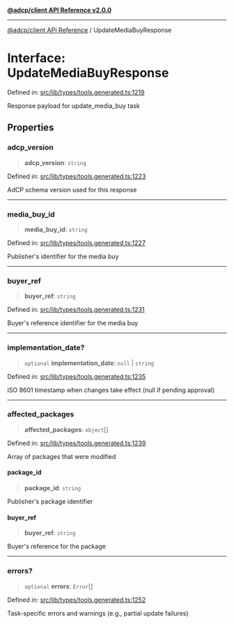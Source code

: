 [**@adcp/client API Reference v2.0.0**](../README.md)

***

[@adcp/client API Reference](../README.md) / UpdateMediaBuyResponse

# Interface: UpdateMediaBuyResponse

Defined in: [src/lib/types/tools.generated.ts:1219](https://github.com/adcontextprotocol/adcp-client/blob/9ed0be764adbd110916d257101c95a577b3f15c8/src/lib/types/tools.generated.ts#L1219)

Response payload for update_media_buy task

## Properties

### adcp\_version

> **adcp\_version**: `string`

Defined in: [src/lib/types/tools.generated.ts:1223](https://github.com/adcontextprotocol/adcp-client/blob/9ed0be764adbd110916d257101c95a577b3f15c8/src/lib/types/tools.generated.ts#L1223)

AdCP schema version used for this response

***

### media\_buy\_id

> **media\_buy\_id**: `string`

Defined in: [src/lib/types/tools.generated.ts:1227](https://github.com/adcontextprotocol/adcp-client/blob/9ed0be764adbd110916d257101c95a577b3f15c8/src/lib/types/tools.generated.ts#L1227)

Publisher's identifier for the media buy

***

### buyer\_ref

> **buyer\_ref**: `string`

Defined in: [src/lib/types/tools.generated.ts:1231](https://github.com/adcontextprotocol/adcp-client/blob/9ed0be764adbd110916d257101c95a577b3f15c8/src/lib/types/tools.generated.ts#L1231)

Buyer's reference identifier for the media buy

***

### implementation\_date?

> `optional` **implementation\_date**: `null` \| `string`

Defined in: [src/lib/types/tools.generated.ts:1235](https://github.com/adcontextprotocol/adcp-client/blob/9ed0be764adbd110916d257101c95a577b3f15c8/src/lib/types/tools.generated.ts#L1235)

ISO 8601 timestamp when changes take effect (null if pending approval)

***

### affected\_packages

> **affected\_packages**: `object`[]

Defined in: [src/lib/types/tools.generated.ts:1239](https://github.com/adcontextprotocol/adcp-client/blob/9ed0be764adbd110916d257101c95a577b3f15c8/src/lib/types/tools.generated.ts#L1239)

Array of packages that were modified

#### package\_id

> **package\_id**: `string`

Publisher's package identifier

#### buyer\_ref

> **buyer\_ref**: `string`

Buyer's reference for the package

***

### errors?

> `optional` **errors**: `Error`[]

Defined in: [src/lib/types/tools.generated.ts:1252](https://github.com/adcontextprotocol/adcp-client/blob/9ed0be764adbd110916d257101c95a577b3f15c8/src/lib/types/tools.generated.ts#L1252)

Task-specific errors and warnings (e.g., partial update failures)
